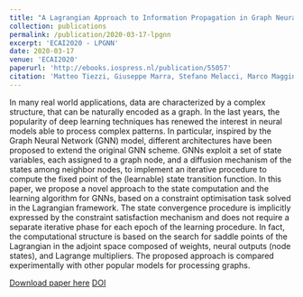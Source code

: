 ```yaml
---
title: "A Lagrangian Approach to Information Propagation in Graph Neural Networks"
collection: publications
permalink: /publication/2020-03-17-lpgnn
excerpt: 'ECAI2020 - LPGNN'
date: 2020-03-17
venue: 'ECAI2020'
paperurl: 'http://ebooks.iospress.nl/publication/55057'
citation: 'Matteo Tiezzi, Giuseppe Marra, Stefano Melacci, Marco Maggini and Marco Gori (2020). &quot;A Lagrangian Approach to Information Propagation in Graph Neural Networks; <i>ECAI2020 -</i>'
---
```


In many real world applications, data are characterized by a complex structure, that can be naturally encoded as a graph. In the last years, the popularity of deep learning techniques has renewed the interest in neural models able to process complex patterns. In particular, inspired by the Graph Neural Network (GNN) model, different architectures have been proposed to extend the original GNN scheme. GNNs exploit a set of state variables, each assigned to a graph node, and a diffusion mechanism of the states among neighbor nodes, to implement an iterative procedure to compute the fixed point of the (learnable) state transition function. In this paper, we propose a novel approach to the state computation and the learning algorithm for GNNs, based on a constraint optimisation task solved in the Lagrangian framework. The state convergence procedure is implicitly expressed by the constraint satisfaction mechanism and does not require a separate iterative phase for each epoch of the learning procedure. In fact, the computational structure is based on the search for saddle points of the Lagrangian in the adjoint space composed of weights, neural outputs (node states), and Lagrange multipliers. The proposed approach is compared experimentally with other popular models for processing graphs.

[Download paper here](http://ebooks.iospress.nl/publication/55057)
[DOI](https://doi.org/10.3233/FAIA200262)
